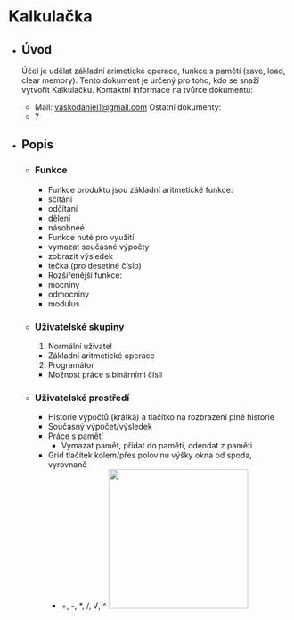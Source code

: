 # Kalkulačka
- ## Úvod
  Účel je udělat základní arimetické operace, funkce s pamětí (save, load, clear memory). Tento dokument je určený pro toho, kdo se snaží vytvořit Kalkulačku.
  Kontaktní informace na tvůrce dokumentu:
  - Mail: vaskodaniel1@gmail.com
  Ostatní dokumenty:
  - ?
    
- ## Popis
  - ### Funkce
    -  Funkce produktu jsou základní aritmetické funkce:
      - sčítání
      - odčítání
      - dělení
      - násobneé
    -  Funkce nuté pro využití:
      - vymazat současné výpočty
      - zobrazit výsledek
      - tečka (pro desetiné číslo)
    -  Rozšířenější funkce:
      - mocniny
      - odmocniny
      - modulus
        
  - ### Uživatelské skupiny
    1. Normální uživatel
      - Základní aritmetické operace
      2. Programátor
      - Možnost práce s binárními čísli
  - ### Uživatelské prostředí
    - Historie výpočtů (krátká) a tlačítko na rozbrazení plné historie
    - Současný výpočet/výsledek
    - Práce s pamětí
      - Vymazat pamět, přidat do paměti, odendat z paměti
    - Grid tlačítek kolem/přes polovinu výšky okna od spoda, vyrovnaně
      - +, -, *, /, √, ^
    [<img src="[image.png](https://github.com/DioForever/calculator/assets/78236175/82edf66d-9a43-4421-be43-21a5d6969d97)" width="250"/>](image.png)

